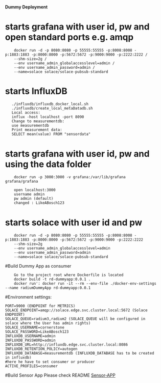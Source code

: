 #### Dummy Deployment

# starts grafana with user id, pw and open standard ports e.g. amqp
```Setup Solice
    docker run -d -p 8080:8080 -p 55555:55555 -p:8008:8008 -p:1883:1883 -p:8000:8000 -p:5672:5672 -p:9000:9000 -p:2222:2222 /
    --shm-size=2g /
    --env username_admin_globalaccesslevel=admin /
    --env username_admin_password=admin /
    --name=solace solace/solace-pubsub-standard
```

# starts InfluxDB
```Setup InfluxDB
   ./influxdb/influxdb_docker_local.sh
   ./influxdb/create_local_metaDatadb.sh
   Local access:
   influx -host localhost -port 8090
   Change to measurementdb:
   use measurementdb
   Print measurement data:
   SELECT mean(value) FROM "sensordata"
```
# starts grafana with user id, pw and using the data folder
```Setup Grafana
    docker run -p 3000:3000 -v grafana:/var/lib/grafana grafana/grafana

    open localhost:3000
    username admin
    pw admin (default)
    changed : LikeABosch123
```

# starts solace with user id and pw
```Setup Solace
    docker run -d -p 8080:8080 -p 55555:55555 -p:8008:8008 -p:1883:1883 -p:8000:8000 -p:5672:5672 -p:9000:9000 -p:2222:2222
    --shm-size=2g
    --env username_admin_globalaccesslevel=admin
    --env username_admin_password=admin
    --name=solace solace/solace-pubsub-standard
```

#Build Dummy App as consumer
```Build docker image for dummy-app
    Go to the project root where Dockerfile is located
    docker build -t rd-dummyapp:0.0.1 .
    docker run': docker run -it --rm --env-file ./docker-env-settings --name radiumDummyApp rd-dummyapp:0.0.1
```
#Environment settings:
```
PORT=9000 (ENDPOINT for METRICS)
SOLACE_ENDPOINT=amqp://solace.edge.svc.cluster.local:5672 (Solace ENDPOINT)
SOLACE_QUEUE=radium3,radium2 (SOLACE_QUEUE will be configured in solace where the User has admin rights)
SOLACE_USERNAME=cornerstone
SOLACE_PASSWORD=LikeABosch123
INFLUXDB_USERNAME=admin
INFLUXDB_PASSWORD=admin
INFLUXDB_URL=http://influxdb.edge.svc.cluster.local:8086
INFLUXDB_RETENTION_POLICY=autogen
INFLUXDB_DATABASE=measurementdb (INFLUXDB_DATABASE has to be created in influxdb)
#here he have to set consumer or producer
ACTIVE_PROFILES=consumer
```
#Build Sensor App
Please check README [Sensor-APP](https://sourcecode.socialcoding.bosch.com/projects/CORNERSTONE/repos/rd-sensor/browse)